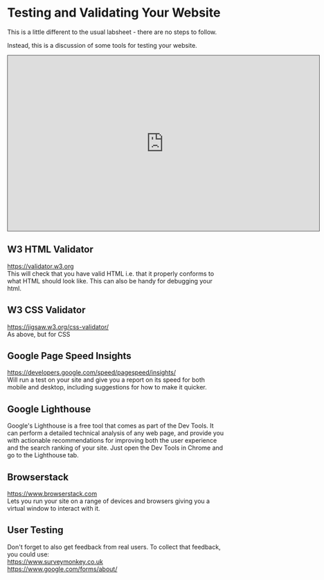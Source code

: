# Testing and Validating Your Website

This is a little different to the usual labsheet - there are no steps to follow.

Instead, this is a discussion of some tools for testing your website.

<iframe src="https://dmureplay.cloud.panopto.eu/Panopto/Pages/Embed.aspx?id=d74ba3d3-f3db-427e-9c3a-acdb00ca18db&autoplay=false&offerviewer=true&showtitle=true&showbrand=false&start=0&interactivity=all" height="405" width="720" style="border: 1px solid #464646;" allowfullscreen allow="autoplay"></iframe>

## W3 HTML Validator

<https://validator.w3.org>  
This will check that you have valid HTML i.e. that it properly conforms to what HTML should look like. This can also be handy for debugging your html.

## W3 CSS Validator

<https://jigsaw.w3.org/css-validator/>  
As above, but for CSS

## Google Page Speed Insights

<https://developers.google.com/speed/pagespeed/insights/>  
Will run a test on your site and give you a report on its speed for both mobile and desktop, including suggestions for how to make it quicker.

## Google Lighthouse

Google's Lighthouse is a free tool that comes as part of the Dev Tools. It can perform a detailed technical analysis of any web page, and provide you with actionable recommendations for improving both the user experience and the search ranking of your site. Just open the Dev Tools in Chrome and go to the Lighthouse tab.

## Browserstack

<https://www.browserstack.com>  
Lets you run your site on a range of devices and browsers giving you a virtual window to interact with it.

## User Testing

Don't forget to also get feedback from real users. To collect that feedback, you could use:  
<https://www.surveymonkey.co.uk>  
<https://www.google.com/forms/about/>
